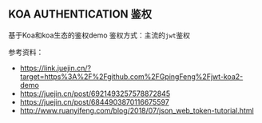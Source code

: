 ## KOA AUTHENTICATION 鉴权

基于Koa和koa生态的鉴权demo 
鉴权方式：主流的`jwt`鉴权


参考资料：

* https://link.juejin.cn/?target=https%3A%2F%2Fgithub.com%2FGpingFeng%2Fjwt-koa2-demo
* https://juejin.cn/post/6921493257578872845
* https://juejin.cn/post/6844903870116675597
* http://www.ruanyifeng.com/blog/2018/07/json_web_token-tutorial.html

